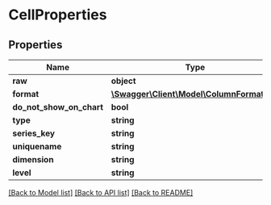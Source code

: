 # CellProperties

## Properties
Name | Type | Description | Notes
------------ | ------------- | ------------- | -------------
**raw** | **object** |  | [optional] 
**format** | [**\Swagger\Client\Model\ColumnFormatting**](ColumnFormatting.md) |  | [optional] 
**do_not_show_on_chart** | **bool** |  | [optional] 
**type** | **string** |  | 
**series_key** | **string** |  | [optional] 
**uniquename** | **string** |  | [optional] 
**dimension** | **string** |  | [optional] 
**level** | **string** |  | [optional] 

[[Back to Model list]](../README.md#documentation-for-models) [[Back to API list]](../README.md#documentation-for-api-endpoints) [[Back to README]](../README.md)


